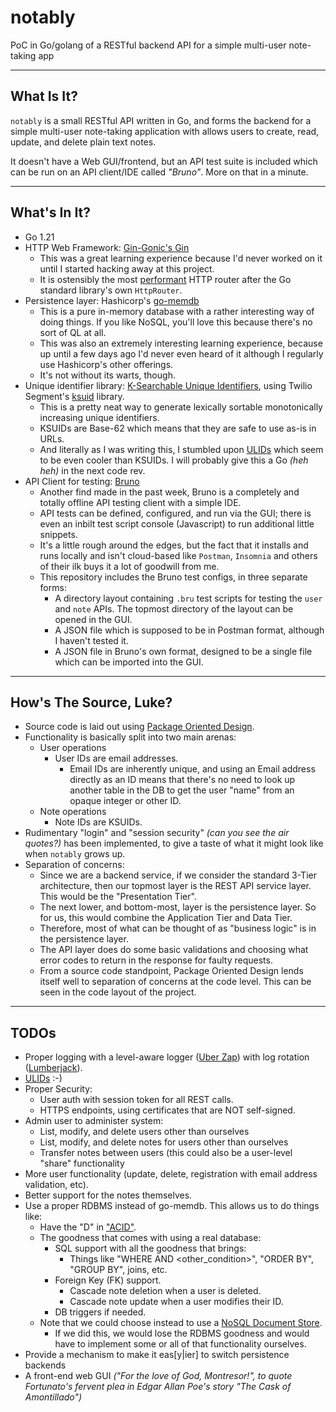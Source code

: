 # notably
PoC in Go/golang of a RESTful backend API for a simple multi-user note-taking app

-------------------------------------------

## What Is It?

`notably` is a small RESTful API written in Go, and forms the backend for a simple multi-user note-taking application with allows users to create, read, update, and delete plain text notes.

It doesn't have a Web GUI/frontend, but an API test suite is included which can be run on an API client/IDE called _"Bruno"_. More on that in a minute.

-------------------------------------------

## What's In It?

- Go 1.21
- HTTP Web Framework: [Gin-Gonic's Gin](https://github.com/gin-gonic/gin)
  - This was a great learning experience because I'd never worked on it until I started hacking away at this project.
  - It is ostensibly the most [performant](https://gist.github.com/pkieltyka/123032f12052520aaccab752bd3e78cc?permalink_comment_id=4886467#gistcomment-4886467) HTTP router after the Go standard library's own `HttpRouter`.
- Persistence layer: Hashicorp's [go-memdb](https://github.com/hashicorp/go-memdb)
  - This is a pure in-memory database with a rather interesting way of doing things. If you like NoSQL, you'll love this because there's no sort of QL at all.
  - This was also an extremely interesting learning experience, because up until a few days ago I'd never even heard of it although I regularly use Hashicorp's other offerings.
  - It's not without its warts, though.
- Unique identifier library: [K-Searchable Unique Identifiers](https://segment.com/blog/a-brief-history-of-the-uuid/), using Twilio Segment's [ksuid]() library.
  - This is a pretty neat way to generate lexically sortable monotonically increasing unique identifiers.
  - KSUIDs are Base-62 which means that they are safe to use as-is in URLs.
  - And literally as I was writing this, I stumbled upon [ULIDs](https://github.com/oklog/ulid) which seem to be even cooler than KSUIDs. I will probably give this a Go _(heh heh)_ in the next code rev.
- API Client for testing: [Bruno](https://github.com/usebruno/bruno)
  - Another find made in the past week, Bruno is a completely and totally offline API testing client with a simple IDE.
  - API tests can be defined, configured, and run via the GUI; there is even an inbilt test script console (Javascript) to run additional little snippets.
  - It's a little rough around the edges, but the fact that it installs and runs locally and isn't cloud-based like `Postman`, `Insomnia` and others of their ilk buys it a lot of goodwill from me.
  - This repository includes the Bruno test configs, in three separate forms:
    - A directory layout containing `.bru` test scripts for testing the `user` and `note` APIs. The topmost directory of the layout can be opened in the GUI.
    - A JSON file which is supposed to be in Postman format, although I haven't tested it.
    - A JSON file in Bruno's own format, designed to be a single file which can be imported into the GUI.

--------------------------------------------

## How's The Source, Luke?

- Source code is laid out using [Package Oriented Design](https://www.ardanlabs.com/blog/2017/02/package-oriented-design.html).
- Functionality is basically split into two main arenas:
  - User operations
    - User IDs are email addresses.
      - Email IDs are inherently unique, and using an Email address directly as an ID means that there's no need to look up another table in the DB to get the user "name" from an opaque integer or other ID.
  - Note operations
    - Note IDs are KSUIDs.
- Rudimentary "login" and "session security" _(can you see the air quotes?)_ has been implemented, to give a taste of what it might look like when `notably` grows up.
- Separation of concerns:
  - Since we are a backend service, if we consider the standard 3-Tier architecture, then our topmost layer is the REST API service layer. This would be the "Presentation Tier".
  - The next lower, and bottom-most, layer is the persistence layer. So for us, this would combine the Application Tier and Data Tier.
  - Therefore, most of what can be thought of as "business logic" is in the persistence layer.
  - The API layer does do some basic validations and choosing what error codes to return in the response for faulty requests.
  - From a source code standpoint, Package Oriented Design lends itself well to separation of concerns at the code level. This can be seen in the code layout of the project.

--------------------------------------------

## TODOs

- Proper logging with a level-aware logger ([Uber Zap](https://github.com/uber-go/zap)) with log rotation ([Lumberjack](https://github.com/natefinch/lumberjack)).
- [ULIDs](https://github.com/oklog/ulid) :-)
- Proper Security:
  - User auth with session token for all REST calls.
  - HTTPS endpoints, using certificates that are NOT self-signed.
- Admin user to administer system:
  - List, modify, and delete users other than ourselves
  - List, modify, and delete notes for users other than ourselves
  - Transfer notes between users (this could also be a user-level "share" functionality
- More user functionality (update, delete, registration with email address validation, etc).
- Better support for the notes themselves.
- Use a proper RDBMS instead of go-memdb. This allows us to do things like:
  - Have the "D" in ["ACID"](https://en.wikipedia.org/wiki/ACID).
  - The goodness that comes with using a real database:
    - SQL support with all the goodness that brings:
      - Things like "WHERE <condition> AND <other_condition>", "ORDER BY", "GROUP BY", joins, etc.
    - Foreign Key (FK) support.
      - Cascade note deletion when a user is deleted.
      - Cascade note update when a user modifies their ID.
    - DB triggers if needed.
   - Note that we could choose instead to use a [NoSQL Document Store](https://en.wikipedia.org/wiki/ACID).
     - If we did this, we would lose the RDBMS goodness and would have to implement some or all of that functionality ourselves.
- Provide a mechanism to make it eas[y|ier] to switch persistence backends
- A front-end web GUI _("For the love of God, Montresor!", to quote Fortunato's fervent plea in Edgar Allan Poe's story "The Cask of Amontillado")_
